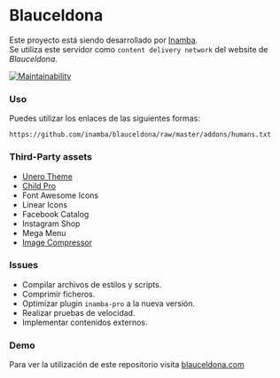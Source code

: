 # Blauceldona
Este proyecto está siendo desarrollado por <a href="https://inamba.com/" rel="nofollow" target="_blank">Inamba</a>.<br/>
Se utiliza este servidor como `content delivery network` del website de <em>Blauceldona</em>.

[![Maintainability](https://api.codeclimate.com/v1/badges/a99a88d28ad37a79dbf6/maintainability)](https://codeclimate.com/github/codeclimate/codeclimate/maintainability)



### Uso
Puedes utilizar los enlaces de las siguientes formas:

	https://github.com/inamba/blauceldona/raw/master/addons/humans.txt



### Third-Party assets
* [Unero Theme](https://themeforest.net/item/unero-minimalist-ajax-woocommerce-wordpress-theme/19729674)
* [Child Pro](https://inamba.com/go/childpro/)
* Font Awesome Icons
* Linear Icons
* Facebook Catalog
* Instagram Shop
* Mega Menu
* [Image Compressor](https://imagecompressor.com/)


### Issues
* Compilar archivos de estilos y scripts.
* Comprimir ficheros.
* Optimizar plugin `inamba-pro` a la nueva versión.
* Realizar pruebas de velocidad.
* Implementar contenidos externos.


### Demo
Para ver la utilización de este repositorio visita <a href="https://blauceldona.com/" rel="nofollow" target="_blank">blauceldona.com</a>
